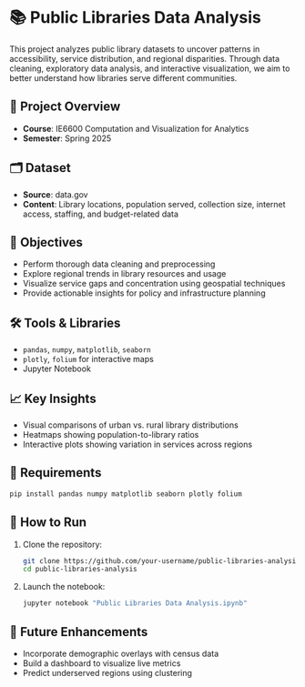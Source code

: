 
# 📚 Public Libraries Data Analysis

This project analyzes public library datasets to uncover patterns in accessibility, service distribution, and regional disparities. Through data cleaning, exploratory data analysis, and interactive visualization, we aim to better understand how libraries serve different communities.

## 📂 Project Overview

- **Course**: IE6600 Computation and Visualization for Analytics  
- **Semester**: Spring 2025  

## 🗂️ Dataset

- **Source**: data.gov
- **Content**: Library locations, population served, collection size, internet access, staffing, and budget-related data

## 🎯 Objectives

- Perform thorough data cleaning and preprocessing
- Explore regional trends in library resources and usage
- Visualize service gaps and concentration using geospatial techniques
- Provide actionable insights for policy and infrastructure planning

## 🛠 Tools & Libraries

- `pandas`, `numpy`, `matplotlib`, `seaborn`
- `plotly`, `folium` for interactive maps
- Jupyter Notebook

## 📈 Key Insights

- Visual comparisons of urban vs. rural library distributions
- Heatmaps showing population-to-library ratios
- Interactive plots showing variation in services across regions

## 🧪 Requirements

```bash
pip install pandas numpy matplotlib seaborn plotly folium
```

## 🚀 How to Run

1. Clone the repository:
   ```bash
   git clone https://github.com/your-username/public-libraries-analysis.git
   cd public-libraries-analysis
   ```
2. Launch the notebook:
   ```bash
   jupyter notebook "Public Libraries Data Analysis.ipynb"
   ```

## 📌 Future Enhancements

- Incorporate demographic overlays with census data
- Build a dashboard to visualize live metrics
- Predict underserved regions using clustering

